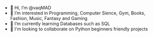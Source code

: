 - 👋 Hi, I’m @vaqMAD
- 👀 I’m interested in Programming, Computer Sience, Gym, Books, Fashion, Music, Fantasy and Gaming
- 🌱 I’m currently learning Databases such as SQL
- 💞️ I'm looking to collaborate on Python beginners friendly projects
